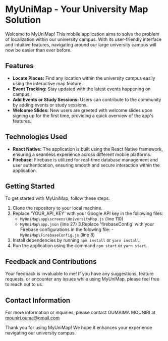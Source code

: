 # MyUniMap - Your University Map Solution

Welcome to MyUniMap! This mobile application aims to solve the problem of localization within our university campus. With its user-friendly interface and intuitive features, navigating around our large university campus will now be easier than ever before.

## Features

- **Locate Places:** Find any location within the university campus easily using the interactive map feature.
- **Event Tracking:** Stay updated with the latest events happening on campus.
- **Add Events or Study Sessions:** Users can contribute to the community by adding events or study sessions.
- **Welcome Slides:** New users are greeted with welcome slides upon signing up for the first time, providing a quick overview of the app's features.

## Technologies Used

- **React Native:** The application is built using the React Native framework, ensuring a seamless experience across different mobile platforms.
- **Firebase:** Firebase is utilized for real-time database management and user authentication, ensuring smooth and secure interaction within the application.

## Getting Started

To get started with MyUniMap, follow these steps:

1. Clone the repository to your local machine.
2. Replace 'YOUR_API_KEY' with your Google API key in the following files:
   - `MyUniMap\app\screens\UniversityMap.js` (line 110)
   - `MyUniMap\app.json` (line 27)
3.Replace 'firebaseConfig' with your Firebase configurations in the folowing file:
   -`MyUniMap\FirebaseConfig.js` (line 8)
3. Install dependencies by running `npm install` or `yarn install`.
4. Run the application using the command `npm start` or `yarn start`.

## Feedback and Contributions

Your feedback is invaluable to me! If you have any suggestions, feature requests, or encounter any issues while using MyUniMap, please feel free to reach out to us.

## Contact Information

For more information or inquiries, please contact OUMAIMA MOUNIRI at mouniri.ouma@gmail.com

Thank you for using MyUniMap! We hope it enhances your experience navigating our university campus.

